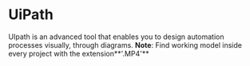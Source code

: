 # UiPath 
UIpath is an advanced tool that enables you to design automation processes visually, through diagrams.
**Note**: Find working model inside every project with the extension**'.MP4'**
